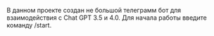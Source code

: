 В данном проекте создан не большой телеграмм бот для взаимодействия с Chat GPT 3.5 и 4.0.
Для начала работы введите команду /start.
